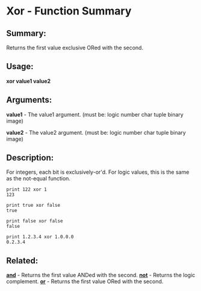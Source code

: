 # Xor - Function Summary

## Summary:

Returns the first value exclusive ORed with the second.

## Usage:

**xor value1 value2**

## Arguments:

**value1** - The value1 argument. (must be: logic number char tuple binary image)

**value2** - The value2 argument. (must be: logic number char tuple binary image)

## Description:

For integers, each bit is exclusively-or'd. For logic values, this is the same as the not-equal function.

```
print 122 xor 1
123
```

```
print true xor false
true
```

```
print false xor false
false
```

```
print 1.2.3.4 xor 1.0.0.0
0.2.3.4
```

## Related:

[**and**](http://www.rebol.com/docs/words/wand.html) - Returns the first value ANDed with the second.
[**not**](http://www.rebol.com/docs/words/wnot.html) - Returns the logic complement.
[**or**](http://www.rebol.com/docs/words/wor.html) - Returns the first value ORed with the second.